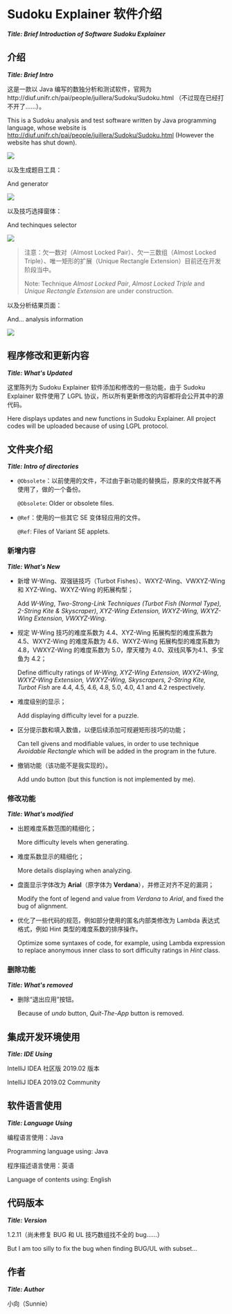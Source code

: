 # Sudoku Explainer 软件介绍

***Title: Brief Introduction of Software Sudoku Explainer***



## 介绍

***Title: Brief Intro***

这是一款以 Java 编写的数独分析和测试软件，官网为http://diuf.unifr.ch/pai/people/juillera/Sudoku/Sudoku.html （不过现在已经打不开了……）。

This is a Sudoku analysis and test software written by Java programming language, whose website is http://diuf.unifr.ch/pai/people/juillera/Sudoku/Sudoku.html (However the website has shut down).

![](/@Document/1.png)



以及生成题目工具：

And generator

![](/@Document/2.png)



以及技巧选择窗体：

And techinques selector

![](/@Document/3.png)

> 注意：欠一数对（Almost Locked Pair）、欠一三数组（Almost Locked Triple）、唯一矩形的扩展（Unique Rectangle Extension）目前还在开发阶段当中。
>
> Note: Technique *Almost Locked Pair*, *Almost Locked Triple* and *Unique Rectangle Extension* are under construction.



以及分析结果页面：

And... analysis information

![](/@Document/4.png)



## 程序修改和更新内容

***Title: What's Updated***

这里陈列为 Sudoku Explainer 软件添加和修改的一些功能，由于 Sudoku Explainer 软件使用了 LGPL 协议，所以所有更新修改的内容都将会公开其中的源代码。

Here displays updates and new functions in Sudoku Explainer. All project codes will be uploaded because of using LGPL protocol.


## 文件夹介绍
***Title: Intro of directories***

* `@Obsolete`：以前使用的文件，不过由于新功能的替换后，原来的文件就不再使用了，做的一个备份。

  `@Obsolete`: Older or obsolete files.
* `@Ref`：使用的一些其它 SE 变体轻应用的文件。

  `@Ref`: Files of Variant SE applets.


### 新增内容

***Title: What's New***

* 新增 W-Wing、双强链技巧（Turbot Fishes）、WXYZ-Wing、VWXYZ-Wing 和 XYZ-Wing、WXYZ-Wing 的拓展构型；
  
  Add *W-Wing*, *Two-Strong-Link Techniques (Turbot Fish (Normal Type), 2-String Kite & Skyscraper)*, *XYZ-Wing Extension, WXYZ-Wing, WXYZ-Wing Extension, VWXYZ-Wing*.
* 规定 W-Wing 技巧的难度系数为 4.4、XYZ-Wing 拓展构型的难度系数为 4.5、WXYZ-Wing 的难度系数为 4.6、WXYZ-Wing 拓展构型的难度系数为 4.8，VWXYZ-Wing 的难度系数为 5.0，摩天楼为 4.0、双线风筝为4.1、多宝鱼为 4.2；
  
  Define difficulty ratings of *W-Wing, XYZ-Wing Extension, WXYZ-Wing, WXYZ-Wing Extension, VWXYZ-Wing, Skyscrapers, 2-String Kite, Turbot Fish* are 4.4, 4.5, 4.6, 4.8, 5.0, 4.0, 4.1 and 4.2 respectively.
* 难度级别的显示；
  
  Add displaying difficulty level for a puzzle.
* 区分提示数和填入数值，以便后续添加可规避矩形技巧的功能；
  
  Can tell givens and modifiable values, in order to use technique *Avoidable Rectangle* which will be added in the program in the future.
* 撤销功能（该功能不是我实现的）。
  
  Add undo button (but this function is not implemented by me).

### 修改功能

***Title: What's modified***

* 出题难度系数范围的精细化；
  
  More difficulty levels when generating.
* 难度系数显示的精细化；
  
  More details displaying when analyzing.
* 盘面显示字体改为 **Arial**（原字体为 **Verdana**），并修正对齐不足的漏洞；
  
  Modify the font of legend and value from *Verdana* to *Arial*, and fixed the bug of alignment.
* 优化了一些代码的规范，例如部分使用的匿名内部类修改为 Lambda 表达式格式，例如 Hint 类型的难度系数的排序操作。
  
  Optimize some syntaxes of code, for example, using Lambda expression to replace anonymous inner class to sort difficulty ratings in *Hint* class.

### 删除功能

***Title: What's removed***

* 删除“退出应用”按钮。
  
  Because of *undo* button, *Quit-The-App* button is removed.



## 集成开发环境使用

***Title: IDE Using***

IntelliJ IDEA 社区版 2019.02 版本

IntelliJ IDEA 2019.02 Community



## 软件语言使用

***Title: Language Using***

编程语言使用：Java

Programming language using: Java

程序描述语言使用：英语

Language of contents using: English



## 代码版本

***Title: Version***

1.2.11（尚未修复 BUG 和 UL 技巧数组找不全的 bug……）

But I am too silly to fix the bug when finding BUG/UL with subset...


## 作者

***Title: Author***

小向（Sunnie）

